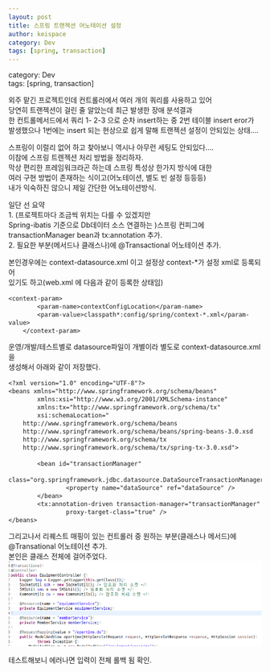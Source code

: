 ```yaml
---
layout: post
title: 스프링 트랜젝션 어노테이션 설정
author: keispace
category: Dev
tags: [spring, transaction]
---
```



category: Dev  
tags: [spring, transaction]  

외주 맡긴 프로젝트인데 컨트롤러에서 여러 개의 쿼리를 사용하고 있어  
당연히 트랜젝션이 걸린 줄 알았는데 최근 발생한 장애 분석결과  
한 컨트롤메서드에서 쿼리 1- 2-3 으로 순차 insert하는 중 2번 테이블 insert eror가  
발생했으나 1번에는 insert 되는 현상으로 쉽게 말해 트랜젝션 설정이 안되있는 상태….  

스프링이 이럴리 없어 하고 찾아보니 역시나 아무런 세팅도 안되있다….  
이참에  스프링 트렌젝션 처리 방법을 정리하자.   
막상 편리한 프레임워크라곤 하는데 스프링 특성상 한가지 방식에 대한   
여러 구현 방법이 존재하는 식이고(어노테이션, 별도 빈 설정 등등등)   
내가 익숙하진 않으니 제일 간단한 어노테이션방식.  


일단 선 요약  
    1. (프로젝트마다 조금씩 위치는 다를 수 있겠지만  
    Spring-ibatis 기준으로 Db데이터 소스 연결하는 )스프링 컨피그에  
    transactionManager bean과 tx:annotation 추가.  
    2. 필요한 부분(메서드나 클래스나)에 @Transactional 어노테이션 추가.  


본인경우에는 context-datasource.xml 이고 설정상 context-*가 설정 xml로 등록되어  
있기도 하고(web.xml 에 다음과 같이 등록한 상태임)  

```
<context-param>
        <param-name>contextConfigLocation</param-name>
        <param-value>classpath*:config/spring/context-*.xml</param-value>
    </context-param>
```

운영/개발/테스트별로 datasource파일이 개별이라 별도로 context-datasource.xml을   
생성해서 아래와 같이 저장했다.  
```
<?xml version="1.0" encoding="UTF-8"?>
<beans xmlns="http://www.springframework.org/schema/beans"
        xmlns:xsi="http://www.w3.org/2001/XMLSchema-instance" 
        xmlns:tx="http://www.springframework.org/schema/tx"
        xsi:schemaLocation="
    http://www.springframework.org/schema/beans
    http://www.springframework.org/schema/beans/spring-beans-3.0.xsd
    http://www.springframework.org/schema/tx
    http://www.springframework.org/schema/tx/spring-tx-3.0.xsd">

        <bean id="transactionManager"
                class="org.springframework.jdbc.datasource.DataSourceTransactionManager">
                <property name="dataSource" ref="dataSource" />
        </bean>
        <tx:annotation-driven transaction-manager="transactionManager"
                proxy-target-class="true" />
</beans>
```

그리고나서 리퀘스트 매핑이 있는 컨트롤러 중 원하는 부분(클래스나 메서드)에   
@Transational 어노테이션 추가.  
본인은 클래스 전체에 걸어주었다.  
![클래스](../images/2018-02-27-스프링_트랜젝션_어노테이션_설정/00.png)

테스트해보니 에러나면 입력이 전체 롤백 됨 확인.  
